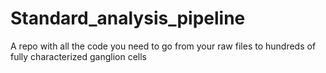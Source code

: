 # Standard_analysis_pipeline
A repo with all the code you need to go from your raw files to hundreds of fully characterized ganglion cells
